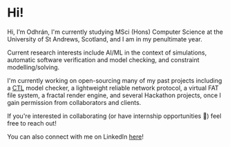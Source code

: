 # Hi!
Hi, I’m Odhrán, I'm currently studying MSci (Hons) Computer Science at the University of St Andrews, Scotland, and I am in my penultimate year.

Current research interests include AI/ML in the context of simulations, automatic software verification and model checking, and constraint modelling/solving.

I'm currently working on open-sourcing many of my past projects including a [CTL](https://en.wikipedia.org/wiki/Computation_tree_logic) model checker, a lightweight reliable network protocol, a virtual FAT file system, a fractal render engine, and several Hackathon projects, once I gain permission from collaborators and clients.

If you're interested in collaborating (or have internship opportunities 👀) feel free to reach out!

You can also connect with me on LinkedIn [here](https://www.linkedin.com/in/odhran-creelman/)!
